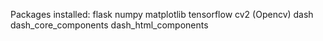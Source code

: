 Packages installed:
flask
numpy
matplotlib
tensorflow
cv2 (Opencv)
dash
dash_core_components
dash_html_components
